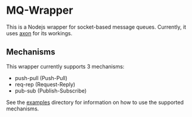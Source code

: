 # MQ-Wrapper
This is a Nodejs wrapper for socket-based message queues. Currently, it uses [axon](https://www.npmjs.com/package/axon) for its workings.

## Mechanisms
This wrapper currently supports 3 mechanisms:
- push-pull (Push-Pull)
- req-rep (Request-Reply)
- pub-sub (Publish-Subscribe)

See the [examples](https://github.com/phacce/mq-wrapper/tree/master/examples) directory for information on how to use the supported mechanisms.
